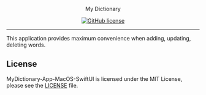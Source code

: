 <p align="center">
    My Dictionary
</p>

<span align="center">

[![GitHub license](https://img.shields.io/badge/license-MIT-blue.svg)](https://raw.githubusercontent.com/dchproject/MyDictionary-App-MacOS-SwiftUI/main/LICENSE)
  
</span>

----------------

This application provides maximum convenience when adding, updating, deleting words.

## License
MyDictionary-App-MacOS-SwiftUI is licensed under the MIT License, please see the [LICENSE](LICENSE) file.
